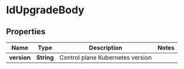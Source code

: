 # IdUpgradeBody

## Properties
Name | Type | Description | Notes
------------ | ------------- | ------------- | -------------
**version** | **String** | Control plane Kubernetes version | 
